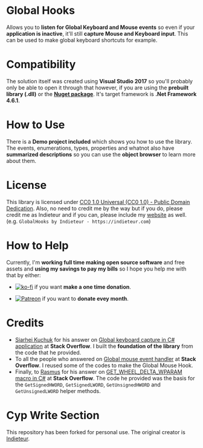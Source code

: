 # Global Hooks
Allows you to **listen for Global Keyboard and Mouse events** so even if your **application is inactive**, it'll still **capture Mouse and Keyboard input**. This can be used to make global keyboard shortcuts for example.

# Compatibility
The solution itself was created using **Visual Studio 2017** so you'll probably only be able to open it through that however, if you are using the **prebuilt library (.dll)** or the [**Nuget package**](https://www.nuget.org/packages/Indieteur.GlobalHooks/). It's target framework is **.Net Framework 4.6.1**.

# How to Use
There is a **Demo project included** which shows you how to use the library. The events, enumerations, types, properties and whatnot also have **summarized descriptions** so you can use the **object browser** to learn more about them. 

# License
This library is licensed under [CC0 1.0 Universal (CC0 1.0) - Public Domain Dedication](https://creativecommons.org/publicdomain/zero/1.0/). Also, no need to credit me by the way but if you do, please credit me as Indieteur and if you can, please include my [website](https://indieteur.com) as well. (e.g. `GlobalHooks by Indieteur - https://indieteur.com`)

# How to Help
Currently, I'm **working full time making open source software** and free assets and **using my savings to pay my bills** so I hope you help me with that by either:


* [![ko-fi](https://www.ko-fi.com/img/donate_sm.png)](https://ko-fi.com/Y8Y8M5JV) if you want **make a one time donation**.

* [![Patreon](https://c5.patreon.com/external/logo/become_a_patron_button.png)](https://www.patreon.com/indieteur) if you want to **donate evey month**.


# Credits
* [Siarhei Kuchuk](https://stackoverflow.com/users/212746/siarhei-kuchuk) for his answer on [Global keyboard capture in C# application](https://stackoverflow.com/questions/604410/global-keyboard-capture-in-c-sharp-application) at **Stack Overflow**. I built the **foundation of the library** from the code that he provided.
* To all the people who answered on [Global mouse event handler](https://stackoverflow.com/questions/11607133/global-mouse-event-handler) at **Stack Overflow**. I reused some of the codes to make the Global Mouse Hook.
* Finally, to [Rasmus](https://stackoverflow.com/users/677004/rasmus) for his answer on [GET_WHEEL_DELTA_WPARAM macro in C#](https://stackoverflow.com/questions/9302891/get-wheel-delta-wparam-macro-in-c-sharp) at **Stack Overflow**. The code he provided was the basis for the `GetSignedHWORD`, `GetSignedLWORD`, `GetUnsignedHWORD` and `GetUnsignedLWORD` helper methods.



# Cyp Write Section
This repository has been forked for personal use.
The original creator is [Indieteur](https://github.com/Indieteur).
